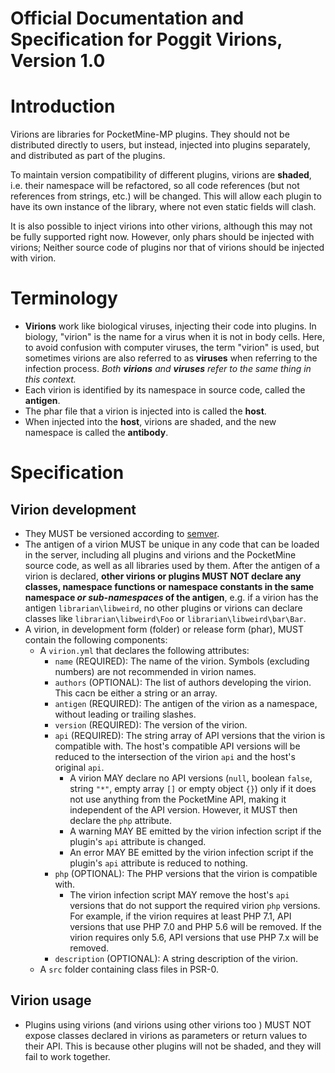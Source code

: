 Official Documentation and Specification for Poggit Virions, Version 1.0
===

# Introduction
Virions are libraries for PocketMine-MP plugins. They should not be distributed directly to users, but instead, injected into plugins separately, and distributed as part of the plugins.

To maintain version compatibility of different plugins, virions are **shaded**, i.e. their namespace will be refactored, so all code references (but not references from strings, etc.) will be changed. This will allow each plugin to have its own instance of the library, where not even static fields will clash.

It is also possible to inject virions into other virions, although this may not be fully supported right now. However, only phars should be injected with virions; Neither source code of plugins nor that of virions should be injected with virion.

# Terminology
* **Virions** work like biological viruses, injecting their code into plugins. In biology, "virion" is the name for a virus when it is not in body cells. Here, to avoid confusion with computer viruses, the term "virion" is used, but sometimes virions are also referred to as **viruses** when referring to the infection process. _Both **virions** and **viruses** refer to the same thing in this context._
* Each virion is identified by its namespace in source code, called the **antigen**.
* The phar file that a virion is injected into is called the **host**.
* When injected into the **host**, virions are shaded, and the new namespace is called the **antibody**.

# Specification
## Virion development
* They MUST be versioned according to [semver](https://github.com/composer/semver).
* The antigen of a virion MUST be unique in any code that can be loaded in the server, including all plugins and virions and the PocketMine source code, as well as all libraries used by them. After the antigen of a virion is declared, **other virions or plugins MUST NOT declare any classes, namespace functions or namespace constants in the same namespace _or sub-namespaces_ of the antigen**, e.g. if a virion has the antigen `librarian\libweird`, no other plugins or virions can declare classes like `librarian\libweird\Foo` or `librarian\libweird\bar\Bar`.
* A virion, in development form (folder) or release form (phar), MUST contain the following components:
  * A `virion.yml` that declares the following attributes:
    * `name` (REQUIRED): The name of the virion. Symbols (excluding numbers) are not recommended in virion names.
    * `authors` (OPTIONAL): The list of authors developing the virion. This cacn be either a string or an array.
    * `antigen` (REQUIRED): The antigen of the virion as a namespace, without leading or trailing slashes.
    * `version` (REQUIRED): The version of the virion.
    * `api` (REQUIRED): The string array of API versions that the virion is compatible with. The host's compatible API versions will be reduced to the intersection of the virion `api` and the host's original `api`.
      * A virion MAY declare no API versions (`null`, boolean `false`, string `"*"`, empty array `[]` or empty object `{}`) only if it does not use anything from the PocketMine API, making it independent of the API version. However, it MUST then declare the `php` attribute.
      * A warning MAY BE emitted by the virion infection script if the plugin's `api` attribute is changed.
      * An error MAY BE emitted by the virion infection script if the plugin's `api` attribute is reduced to nothing.
    * `php` (OPTIONAL): The PHP versions that the virion is compatible with.
      * The virion infection script MAY remove the host's `api` versions that do not support the required virion `php` versions. For example, if the virion requires at least PHP 7.1, API versions that use PHP 7.0 and PHP 5.6 will be removed. If the virion requires only 5.6, API versions that use PHP 7.x will be removed.
    * `description` (OPTIONAL): A string description of the virion.
  * A `src` folder containing class files in PSR-0.
    <!-- * It MAY contain a `src/<namespace>/functions.php` file to declare namespace functions -->

## Virion usage
* Plugins using virions (and virions using other virions too <!-- TODO support recursive shading -->) MUST NOT expose classes declared in virions as parameters or return values to their API. This is because other plugins will not be shaded, and they will fail to work together.
